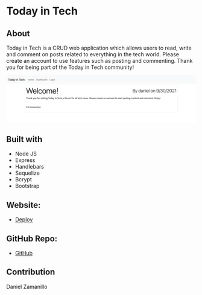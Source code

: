 # Today in Tech

## About

Today in Tech is a CRUD web application which allows users to read, write and comment on posts related to everything in the tech world. Please create an account to use features such as posting and commenting. Thank you for being part of the Today in Tech community!

![ScreenShot](public/img/screenshot.png)

## Built with

- Node JS
- Express
- Handlebars
- Sequelize
- Bcrypt
- Bootstrap

## Website:

- [Deploy](https://password-manager-gadaell.herokuapp.com/)

## GitHub Repo:

- [GitHub](https://github.com/gadaell/Password-Manager)

## Contribution

Daniel Zamanillo
